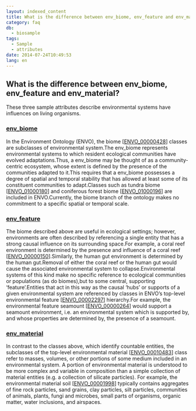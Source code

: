 ```yaml
---
layout: indexed_content
title: What is the difference between env_biome, env_feature and env_material?
category: faq
db:
  - biosample
tags: 
  - Sample
  - attributes
date: 2014-07-24T10:49:53
lang: en
---
```


## What is the difference between env_biome, env_feature and env_material?

<p>These three sample attributes describe environmental systems have influences on living organisms.</p><h3 id=\"biome\"><a href=\"/biosample/attribute-e.html?all=all#env_biome\">env_biome</a></h3><p>In the Environment Ontology (ENVO), the biome [<a href=\"http://bioportal.bioontology.org/ontologies/ENVO?p=classes&amp;conceptid=http%3A%2F%2Fpurl.obolibrary.org%2Fobo%2FENVO_00000428\">ENVO_00000428</a>] classes are subclasses of environmental system.The env_biome represents environmental systems to which resident ecological communities have evolved adaptations.Thus, a env_biome may be thought of as a community-centric ecosystem, whose extent is defined by the presence of the communities adapted to it.This requires that a env_biome possesses a degree of spatial and temporal stability that has allowed at least some of its constituent communities to adapt.Classes such as tundra biome [<a href=\"http://bioportal.bioontology.org/ontologies/ENVO/?p=classes&amp;conceptid=http%3A%2F%2Fpurl.obolibrary.org%2Fobo%2FENVO_01000180\">ENVO_01000180</a>] and coniferous forest biome [<a href=\"http://bioportal.bioontology.org/ontologies/ENVO/?p=classes&conceptid=http%3A%2F%2Fpurl.obolibrary.org%2Fobo%2FENVO_01000196\">ENVO_01000196</a>] are included in ENVO.Currently, the biome branch of the ontology makes no commitment to a specific spatial or temporal scale.</p><h3 id=\"feature\"><a href=\"/biosample/attribute-e.html?all=all#env_feature\">env_feature</a></h3><p>The biome described above are useful in ecological settings; however, environments are often described by referencing a single entity that has a strong causal influence on its surrounding space.For example, a coral reef environment is determined by the presence and influence of a coral reef [<a href=\"http://bioportal.bioontology.org/ontologies/ENVO/?p=classes&amp;conceptid=http%3A%2F%2Fpurl.obolibrary.org%2Fobo%2FENVO_00000150&amp;jump_to_nav=true\">ENVO_00000150</a>].Similarly, the human gut environment is determined by the human gut.Removal of either the coral reef or the human gut would cause the associated environmental system to collapse.Environmental systems of this kind make no specific reference to ecological communities or populations (as do biomes),but to some central, supporting ‘feature’.Entities that act in this way as the causal ‘hubs’ or supports of a given environmental system are referenced by classes in ENVO’s top-level environmental feature [<a href=\"http://bioportal.bioontology.org/ontologies/ENVO?p=classes&amp;conceptid=http%3A%2F%2Fpurl.obolibrary.org%2Fobo%2FENVO_00002297\">ENVO_00002297</a>] hierarchy.For example, the environmental feature seamount [<a href=\"http://bioportal.bioontology.org/ontologies/ENVO/?p=classes&amp;conceptid=http%3A%2F%2Fpurl.obolibrary.org%2Fobo%2FENVO_00000264&amp;jump_to_nav=true\">ENVO_00000264</a>] would support a seamount environment, i.e. an environmental system which is supported by, and whose properties are determined by, the presence of a seamount.</p><h3 id=\"material\"><a href=\"/biosample/attribute-e.html?all=all#env_material\">env_material</a></h3><p>In contrast to the classes above, which identify countable entities, the subclasses of the top-level environmental material [<a href=\"http://bioportal.bioontology.org/ontologies/ENVO?p=classes&amp;conceptid=http%3A%2F%2Fpurl.obolibrary.org%2Fobo%2FENVO_00010483\">ENVO_00010483</a>] class refer to masses, volumes, or other portions of some medium included in an environmental system. A portion of environmental material is understood to be more complex and variable in composition than a simple collection of material entities (e.g. a collection of silicate particles). For example, the environmental material soil [<a href=\"http://bioportal.bioontology.org/ontologies/ENVO?p=classes&amp;conceptid=http%3A%2F%2Fpurl.obolibrary.org%2Fobo%2FENVO_00001998\">ENVO_00001998</a>] typically contains aggregates of fine rock particles, sand grains, clay particles, silt particles, communities of animals, plants, fungi and microbes, small parts of organisms, organic matter, water inclusions, and airspaces. </p>